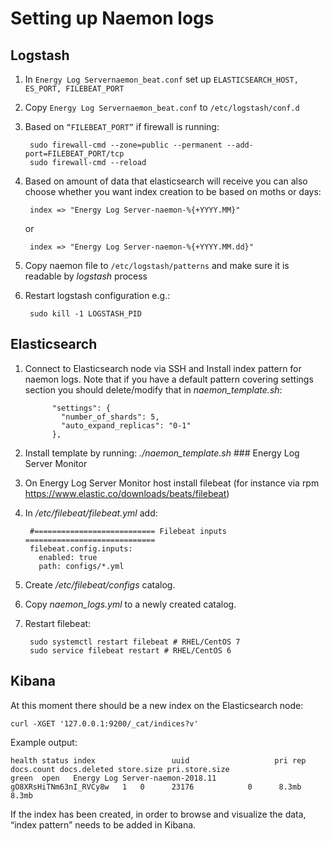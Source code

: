 # Setting up Naemon logs #
## Logstash ##
1. In `Energy Log Servernaemon_beat.conf` set up `ELASTICSEARCH_HOST, ES_PORT, FILEBEAT_PORT`
1. Copy `Energy Log Servernaemon_beat.conf` to `/etc/logstash/conf.d`
1. Based on `“FILEBEAT_PORT”` if firewall is running:

		sudo firewall-cmd --zone=public --permanent --add-port=FILEBEAT_PORT/tcp
		sudo firewall-cmd --reload

1. Based on amount of data that elasticsearch will receive you can also choose whether you want index creation to be based on moths or days:

		index => "Energy Log Server-naemon-%{+YYYY.MM}"

	or

		index => "Energy Log Server-naemon-%{+YYYY.MM.dd}"

1. Copy naemon file to `/etc/logstash/patterns` and make sure it is readable by 
*logstash* process

1. Restart logstash configuration e.g.:
 
		sudo kill -1 LOGSTASH_PID

## Elasticsearch ##

1.	Connect to Elasticsearch node via SSH and Install index pattern for naemon logs. Note that if you have a default pattern covering settings section you should delete/modify that in *naemon_template.sh*:

			  "settings": {
			    "number_of_shards": 5,
			    "auto_expand_replicas": "0-1"
			  },

1. Install template by running: *./naemon_template.sh* ### Energy Log Server Monitor
1. On Energy Log Server Monitor host install filebeat (for instance via rpm https://www.elastic.co/downloads/beats/filebeat)
1. In */etc/filebeat/filebeat.yml* add:

		#=========================== Filebeat inputs =============================
		filebeat.config.inputs:
		  enabled: true
		  path: configs/*.yml

1. Create */etc/filebeat/configs* catalog.
1. Copy *naemon_logs.yml* to a newly created catalog.
1. Restart filebeat:

		sudo systemctl restart filebeat # RHEL/CentOS 7
		sudo service filebeat restart # RHEL/CentOS 6

## Kibana ##

At this moment there should be a new index on the Elasticsearch node:

	curl -XGET '127.0.0.1:9200/_cat/indices?v'

Example output:

	health status index                 uuid                   pri rep docs.count docs.deleted store.size pri.store.size
	green  open   Energy Log Server-naemon-2018.11    gO8XRsHiTNm63nI_RVCy8w   1   0      23176            0      8.3mb          8.3mb

If the index has been created, in order to browse and visualize the data, “index pattern” needs to be added in Kibana.
